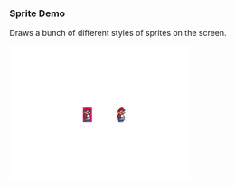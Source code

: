 ### Sprite Demo

Draws a bunch of different styles of sprites on the screen.

![Screenshot](screenshot.png)
